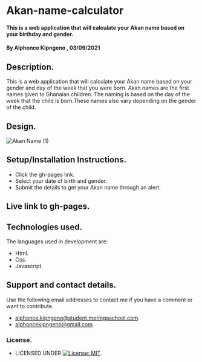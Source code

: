 # Akan-name-calculator
#### This is a web application that will calculate your Akan name based on your birthday and gender.
#### By **Alphonce Kipngeno** , 03/09/2021
## Description.
This is a web application that will calculate your Akan name based on your gender and day of the week that you were born. Akan names are the first names given to Ghanaian children. The naming is based on the day of the week that the child is born.These names also vary depending on the gender of the child.
## Design.
![Akan Name (1)](https://user-images.githubusercontent.com/87495436/132045365-f698de3c-2485-48cb-8f04-25c50c078660.png)
## Setup/Installation Instructions.
* Click the gh-pages link.
* Select your date of birth and gender.
* Submit the details to get your Akan name through an alert.
## Live link to gh-pages.

## Technologies used.
The languages used in development are:
* Html.
* Css.
* Javascript.
## Support and contact details.
Use the following email addresses to contact me if you have a comment or want to contribute.
* alphonce.kipngeno@student.moringaschool.com.
* alphoncekipngeno@gmail.com.
### License.
* LICENSED UNDER  [![License: MIT](https://img.shields.io/badge/License-MIT-yellow.svg)](LICENSE).

